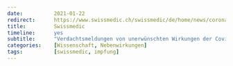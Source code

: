 ```yaml
---
date:          2021-01-22
redirect:      https://www.swissmedic.ch/swissmedic/de/home/news/coronavirus-covid-19/verdachtsmeldungen-impfstoff-covid19.html
title:         Swissmedic
timeline:      yes
subtitle:      "Verdachtsmeldungen von unerwünschten Wirkungen der Covid-19-Impfstoffe in der Schweiz"
categories:    [Wissenschaft, Nebenwirkungen]
tags:          [swissmedic, impfung]
---
```

